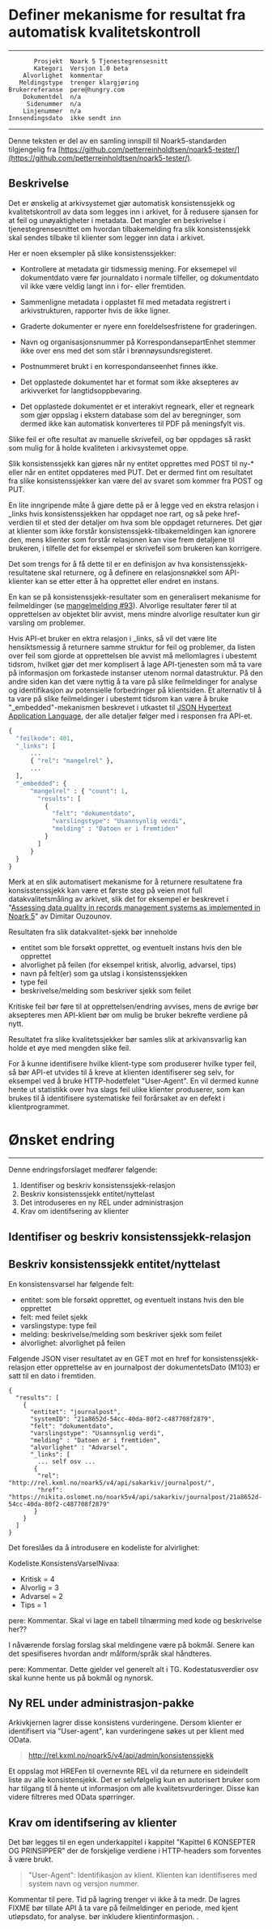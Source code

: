 Definer mekanisme for resultat fra automatisk kvalitetskontroll
===============================================================

 ------------------  ---------------------------------
           Prosjekt  Noark 5 Tjenestegrensesnitt
           Kategori  Versjon 1.0 beta
        Alvorlighet  kommentar
       Meldingstype  trenger klargjøring
    Brukerreferanse  pere@hungry.com
        Dokumentdel  n/a
         Sidenummer  n/a
        Linjenummer  n/a
    Innsendingsdato  ikke sendt inn
 ------------------  ---------------------------------

Denne teksten er del av en samling innspill til Noark5-standarden
tilgjengelig fra
[https://github.com/petterreinholdtsen/noark5-tester/](https://github.com/petterreinholdtsen/noark5-tester/).

Beskrivelse
-----------

Det er ønskelig at arkivsystemet gjør automatisk konsistenssjekk og
kvalitetskontroll av data som legges inn i arkivet, for å redusere
sjansen for at feil og unøyaktigheter i metadata.  Det mangler en
beskrivelse i tjenestegrensesnittet om hvordan tilbakemelding fra slik
konsistenssjekk skal sendes tilbake til klienter som legger inn data i
arkivet.

Her er noen eksempler på slike konsistenssjekker:

 * Kontrollere at metadata gir tidsmessig mening.  For eksemepel vil
   dokumentdato være før journaldato i normale tilfeller, og
   dokumentdato vil ikke være veldig langt inn i for- eller fremtiden.

 * Sammenligne metadata i opplastet fil med metadata registrert i
   arkivstrukturen, rapporter hvis de ikke ligner.

 * Graderte dokumenter er nyere enn foreldelsesfristene for
   graderingen.

 * Navn og organisasjonsnummer på KorrespondansepartEnhet stemmer ikke
   over ens med det som står i brønnøysundsregisteret.

 * Postnummeret brukt i en korrespondanseenhet finnes ikke.

 * Det opplastede dokumentet har et format som ikke aksepteres av
   arkivverket for langtidsoppbevaring.

 * Det opplastede dokumentet er et interakivt regneark, eller et
   regneark som gjør oppslag i ekstern database som del av
   beregninger, som dermed ikke kan automatisk konverteres til PDF på
   meningsfylt vis.

Slike feil er ofte resultat av manuelle skrivefeil, og bør oppdages så
raskt som mulig for å holde kvaliteten i arkivsystemet oppe.

Slik konsistenssjekk kan gjøres når ny entitet opprettes med POST til
ny-* eller når en entitet oppdateres med PUT.  Det er dermed fint om
resultatet fra slike konsistenssjekker kan være del av svaret som
kommer fra POST og PUT.

En lite inngripende måte å gjøre dette på er å legge ved en ekstra
relasjon i \_links hvis konsistenssjekken har oppdaget noe rart, og så
peke href-verdien til et sted der detaljer om hva som ble oppdaget
returneres.  Det gjør at klienter som ikke forstår
konsistenssjekk-tilbakemeldingen kan ignorere den, mens klienter som
forstår relasjonen kan vise frem detaljene til brukeren, i tilfelle
det for eksempel er skrivefeil som brukeren kan korrigere.

Det som trengs for å få dette til er en definisjon av hva
konsistenssjekk-resultatene skal returnere, og å definere en
relasjonsnøkkel som API-klienter kan se etter etter å ha opprettet
eller endret en instans.

En kan se på konsistenssjekk-resultater som en generalisert mekanisme
for feilmeldinger (se
[mangelmelding #93](https://github.com/arkivverket/noark5-tjenestegrensesnitt-standard/issues/93)).
Alvorlige resultater fører til at opprettelsen av objektet blir
avvist, mens mindre alvorlige resultater kun gir varsling om
problemer.

Hvis API-et bruker en ektra relasjon i \_links, så vil det være lite
hensiktsmessig å returnere samme struktur for feil og
problemer, da listen over feil som gjorde at opprettelsen ble avvist
må mellomlagres i ubestemt tidsrom, hvilket gjør det mer komplisert
å lage API-tjenesten som må ta vare på informasjon om forkastede
instanser utenom normal datastruktur.  På den andre siden kan det være
nyttig å ta vare på slike feilmeldinger for analyse og identifikasjon
av potensielle forbedringer på klientsiden.  Et alternativ til å ta
vare på slike feilmeldinger i ubestemt tidsrom kan være å bruke
"_embedded"-mekanismen beskrevet i utkastet til [JSON Hypertext
Application
Language](https://tools.ietf.org/html/draft-kelly-json-hal-08), der
alle detaljer følger med i responsen fra API-et.




```Python
{
  "feilkode": 401,
  "_links": [
      ...
      { "rel": "mangelrel" },
      ...
  ],
  "_embedded": {
      "mangelrel" : { "count": 1,
        "results": [
          {
            "felt": "dokumentdato",
            "varslingstype": "Usannsynlig verdi",
            "melding" : "Datoen er i fremtiden"
          }
        ]
      }
  }
}  
```

Merk at en slik automatisert mekanisme for å returnere resultatene fra
konsisstenssjekk kan være et første steg på veien mot full
datakvalitetsmåling av arkivet, slik det for eksempel er beskrevet i
"[Assessing data quality in records management systems as implemented
in Noark
5](http://edu.oslomet.no/ark2100/h16/syllabus/DQ%20Ouzounov.pdf)" av
Dimitar Ouzounov.

Resultaten fra slik datakvalitet-sjekk bør inneholde

 * entitet som ble forsøkt opprettet, og eventuelt instans hvis den ble opprettet
 * alvorlighet på feilen (for eksempel kritisk, alvorlig, advarsel, tips)
 * navn på felt(er) som ga utslag i konsistenssjekken
 * type feil
 * beskrivelse/melding som beskriver sjekk som feilet

Kritiske feil bør føre til at opprettelsen/endring avvises, mens de
øvrige bør aksepteres men API-klient bør om mulig be bruker bekrefte
verdiene på nytt.

Resultatet fra slike kvalitetssjekker bør samles slik at
arkivansvarlig kan holde et øye med mengden slike feil.

For å kunne identifisere hvilke klient-type som produserer hvilke
typer feil, så bør API-et utvides til å kreve at klienten
identifiserer seg selv, for eksempel ved å bruke HTTP-hodetfelet
"User-Agent".  En vil dermed kunne hente ut statistikk over hva slags
feil ulike klienter produserer, som kan brukes til å identifisere
systematiske feil forårsaket av en defekt i klientprogrammet.

# Ønsket endring
--------------

Denne endringsforslaget medfører følgende:

1. Identifiser og beskriv konsistenssjekk-relasjon  
2. Beskriv konsistenssjekk entitet/nyttelast
3. Det introduseres en ny REL under administrasjon
4. Krav om identifsering av klienter



## Identifiser og beskriv konsistenssjekk-relasjon  



## Beskriv konsistenssjekk entitet/nyttelast


En konsistensvarsel har følgende felt:

 * entitet: som ble forsøkt opprettet, og eventuelt instans hvis den ble opprettet
 * felt: med feilet sjekk
 * varslingstype: type feil
 * melding: beskrivelse/melding som beskriver sjekk som feilet
 * alvorlighet: alvorlighet på feilen


Følgende JSON viser resultatet av en GET mot en href for konsistenssjekk-relasjon etter opprettelse av en journalpost der dokumentetsDato (M103) er satt til en dato i fremtiden.

```
{
  "results": [
    {
      "entitet": "journalpost",
      "systemID": "21a8652d-54cc-40da-80f2-c487708f2879",
      "felt": "dokumentdato",
      "varslingstype": "Usannsynlig verdi",
      "melding" : "Datoen er i fremtiden",
      "alvorlighet" : "Advarsel",
      "_links": [
        ... self osv ...
	   { 
	    "rel": "http://rel.kxml.no/noark5/v4/api/sakarkiv/journalpost/",
        "href": "https://nikita.oslomet.no/noark5v4/api/sakarkiv/journalpost/21a8652d-54cc-40da-80f2-c487708f2879"
       }
    }
  ]
}
```

Det foreslåes da å introdusere en kodeliste for alvirlighet:

Kodeliste.KonsistensVarselNivaa:
  * Kritisk = 4
  * Alvorlig = 3
  * Advarsel = 2
  * Tips = 1

pere: Kommentar. Skal vi lage en tabell tilnærming med kode og beskrivelse her??

I nåværende forslag forslag skal meldingene være på bokmål. Senere kan det spesifiseres hvordan andr målform/språk skal håndteres.

pere: Kommentar. Dette gjelder vel generelt alt i TG. Kodestatusverdier osv skal kunne hente us på bokmål og nynorsk.

## Ny REL under administrasjon-pakke

Arkivkjernen lagrer disse konsistens vurderingene. Dersom klienter er identifisert via "User-agent", kan vurderingene søkes ut per klient med OData.

> http://rel.kxml.no/noark5/v4/api/admin/konsistenssjekk

Et oppslag mot HREFen til overnevnte REL vil da returnere en sideindellt liste av alle
konsistensjekk. Det er selvfølgelig kun en autorisert bruker som har tilgang til å hente ut informasjon om alle kvalitetsvurderinger. Disse kan videre filtreres med OData spørringer.

## Krav om identifsering av klienter


Det bør legges til en egen underkappitel i kappitel "Kapittel 6 KONSEPTER OG PRINSIPPER" der de forskjelige verdiene i HTTP-headers som forventes å være brukt. 


> "User-Agent": Identifikasjon av klient. Klienten kan identifiseres med system navn og versjon nummer.



Kommentar til pere. Tid på lagring trenger vi ikke å ta medr. De lagres
FIXME bør tillate API å ta vare på feilmeldinger en periode, med kjent utløpsdato, for analyse.  bør inkludere klientinformasjon.
.
